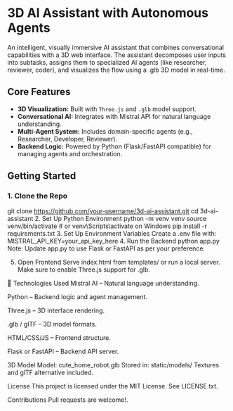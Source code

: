 # 3D AI Assistant with Autonomous Agents

An intelligent, visually immersive AI assistant that combines conversational capabilities with a 3D web interface. The assistant decomposes user inputs into subtasks, assigns them to specialized AI agents (like researcher, reviewer, coder), and visualizes the flow using a .glb 3D model in real-time.

## Core Features

- **3D Visualization:** Built with `Three.js` and `.glb` model support.
- **Conversational AI:** Integrates with Mistral API for natural language understanding.
- **Multi-Agent System:** Includes domain-specific agents (e.g., Researcher, Developer, Reviewer).
- **Backend Logic:** Powered by Python (Flask/FastAPI compatible) for managing agents and orchestration.


##  Getting Started

### 1. Clone the Repo
git clone https://github.com/your-username/3d-ai-assistant.git
cd 3d-ai-assistant
2. Set Up Python Environment
python -m venv venv
source venv/bin/activate  # or venv\Scripts\activate on Windows
pip install -r requirements.txt
3. Set Up Environment Variables
Create a .env file with:
MISTRAL_API_KEY=your_api_key_here
4. Run the Backend
python app.py
Note: Update app.py to use Flask or FastAPI as per your preference.

5. Open Frontend
Serve index.html from templates/ or run a local server. Make sure to enable Three.js support for .glb.

🔧 Technologies Used
Mistral AI – Natural language understanding.

Python – Backend logic and agent management.

Three.js – 3D interface rendering.

.glb / glTF – 3D model formats.

HTML/CSS/JS – Frontend structure.

Flask or FastAPI – Backend API server.

3D Model
Model: cute_home_robot.glb
Stored in: static/models/
Textures and glTF alternative included.

License
This project is licensed under the MIT License. See LICENSE.txt.

Contributions
Pull requests are welcome!.